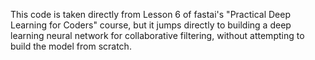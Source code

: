 This code is taken directly from Lesson 6 of fastai's "Practical Deep Learning for Coders" course, but it jumps directly to building a deep learning neural network for collaborative filtering, without attempting to build the model from scratch.
